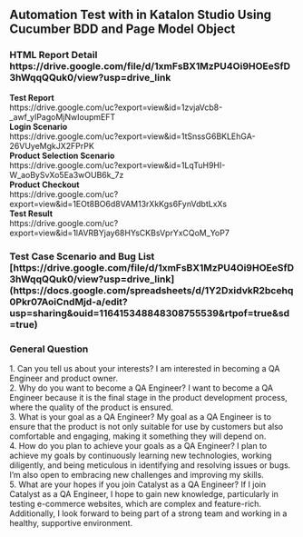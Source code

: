 <h2>Automation Test with in Katalon Studio Using Cucumber BDD and Page Model Object</h2>
<h3>
    HTML Report Detail
    <br />
    https://drive.google.com/file/d/1xmFsBX1MzPU4Oi9HOEeSfD3hWqqQQuk0/view?usp=drive_link
</h3>
<b>Test Report</b>
<br />
https://drive.google.com/uc?export=view&id=1zvjaVcb8-_awf_yIPagoMjNwIoupmEFT
<br />
<b>Login Scenario</b>
<br />
https://drive.google.com/uc?export=view&id=1tSnssG6BKLEhGA-26VUyeMgkJX2FPrPK
<br />
<b>Product Selection Scenario</b>
<br />
https://drive.google.com/uc?export=view&id=1LqTuH9HI-W_aoBySvXo5Ea3wOUB6k_7z
<br />
<b>Product Checkout</b>
<br />
https://drive.google.com/uc?export=view&id=1EOt8BO6d8VAM13rXkKgs6FynVdbtLxXs
<br />
<b>Test Result</b>
<br />
https://drive.google.com/uc?export=view&id=1lAVRBYjay68HYsCKBsVprYxCQoM_YoP7
<br />
<h3>
    Test Case Scenario and Bug List
    <br />
    [https://drive.google.com/file/d/1xmFsBX1MzPU4Oi9HOEeSfD3hWqqQQuk0/view?usp=drive_link](https://docs.google.com/spreadsheets/d/1Y2DxidvkR2bcehq0Pkr07AoiCndMjd-a/edit?usp=sharing&ouid=116415348848308755539&rtpof=true&sd=true)
</h3>
<h3>General Question</h3>
1.	Can you tell us about your interests?
    I am interested in becoming a QA Engineer and product owner. <br />
2.	Why do you want to become a QA Engineer?
    I want to become a QA Engineer because it is the final stage in the product development process, where the quality of the product is ensured. <br />
3.	What is your goal as a QA Engineer?
    My goal as a QA Engineer is to ensure that the product is not only suitable for use by customers but also comfortable and engaging, making it something they will depend on. <br />
4.	How do you plan to achieve your goals as a QA Engineer?
    I plan to achieve my goals by continuously learning new technologies, working diligently, and being meticulous in identifying and resolving issues or bugs. I’m also open to embracing new challenges and improving my skills. <br />
5.	What are your hopes if you join Catalyst as a QA Engineer?
    If I join Catalyst as a QA Engineer, I hope to gain new knowledge, particularly in testing e-commerce websites, which are complex and feature-rich. Additionally, I look forward to being part of a strong team and working in a healthy, supportive environment.


